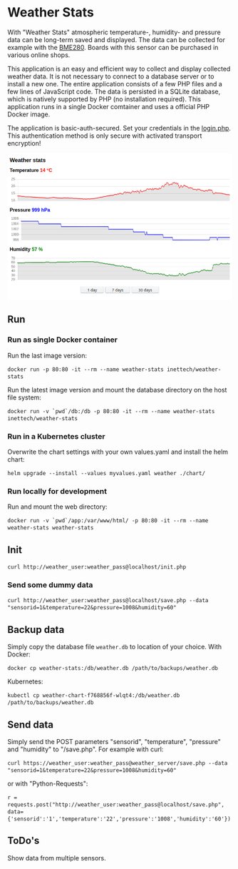 # Weather Stats

With "Weather Stats" atmospheric temperature-, humidity- and pressure data can be long-term saved and displayed. The data can be collected for example with the [BME280](https://www.bosch-sensortec.com/products/environmental-sensors/humidity-sensors-bme280/). Boards with this sensor can be purchased in various online shops. 

This application is an easy and efficient way to collect and display collected weather data. It is not necessary to connect to a database server or to install a new one. The entire application consists of a few PHP files and a few lines of JavaScript code. The data is persisted in a SQLite database, which is natively supported by PHP (no installation required). This application runs in a single Docker comtainer and uses a official PHP Docker image.

The application is basic-auth-secured. Set your credentials in the [login.php](./app/login.php). This authentication method is only secure with activated transport encryption!

![Weather stats](./WeatherStats.png)

## Run

### Run as single Docker container

Run the last image version:

```
docker run -p 80:80 -it --rm --name weather-stats inettech/weather-stats
```

Run the latest image version and mount the database directory on the host file system:

```
docker run -v `pwd`/db:/db -p 80:80 -it --rm --name weather-stats inettech/weather-stats
```

### Run in a Kubernetes cluster

Overwrite the chart settings with your own values.yaml and install the helm chart:

```
helm upgrade --install --values myvalues.yaml weather ./chart/
```

### Run locally for development

Run and mount the web directory:

```
docker run -v `pwd`/app:/var/www/html/ -p 80:80 -it --rm --name weather-stats weather-stats
```

## Init

```
curl http://weather_user:weather_pass@localhost/init.php
```

### Send some dummy data

```
curl http://weather_user:weather_pass@localhost/save.php --data "sensorid=1&temperature=22&pressure=1008&humidity=60"
```

## Backup data

Simply copy the database file `weather.db` to location of your choice. With Docker:

```
docker cp weather-stats:/db/weather.db /path/to/backups/weather.db
```

Kubernetes:

```
kubectl cp weather-chart-f768856f-wlqt4:/db/weather.db /path/to/backups/weather.db
```

## Send data

Simply send the POST parameters "sensorid", "temperature", "pressure" and "humidity" to "/save.php". For example with curl:

```
curl https://weather_user:weather_pass@weather_server/save.php --data "sensorid=1&temperature=22&pressure=1008&humidity=60"
```

or with "Python-Requests":

```
r = requests.post("http://weather_user:weather_pass@localhost/save.php", data={'sensorid':'1','temperature':'22','pressure':'1008','humidity':'60'})
```

## ToDo's

Show data from multiple sensors.

